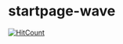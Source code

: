 # startpage-wave

[![HitCount](http://hits.dwyl.com/tobias-schoch/startpage-wave.svg)](http://hits.dwyl.com/tobias-schoch/startpage-wave)
